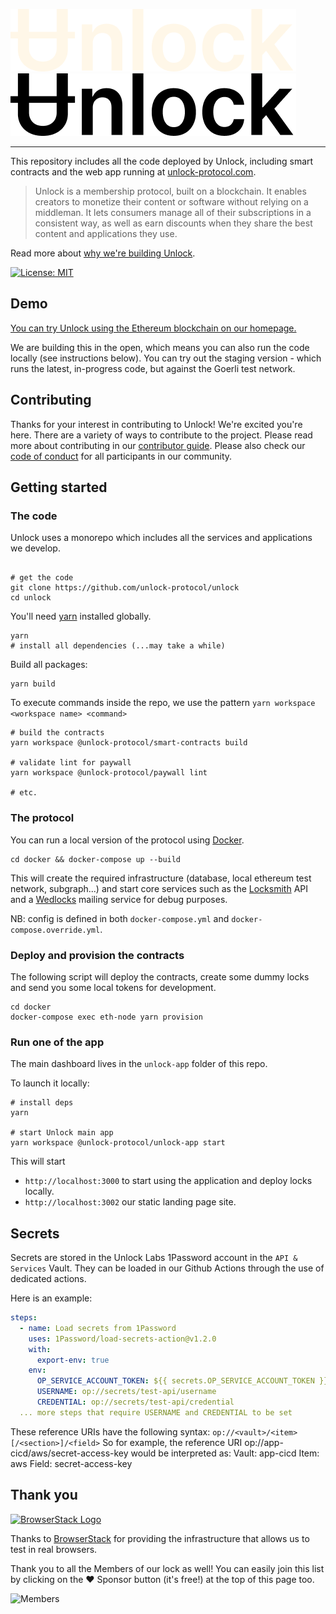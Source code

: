 ![Unlock](/unlock-protocol-com/public/images/unlock-word-mark-dark.png#gh-dark-mode-only)
![Unlock](/unlock-protocol-com/public/images/unlock-word-mark.png#gh-light-mode-only)

---

This repository includes all the code deployed by Unlock, including smart contracts and the web app running at [unlock-protocol.com](https://unlock-protocol.com).

> Unlock is a membership protocol, built on a blockchain. It enables creators to monetize their content or software without relying on a middleman. It lets consumers manage all of their subscriptions in a consistent way, as well as earn discounts when they share the best content and applications they use.

Read more about [why we're building Unlock](https://medium.com/unlock-protocol/its-time-to-unlock-the-web-b98e9b94add1).

[![License: MIT](https://img.shields.io/badge/License-MIT-yellow.svg)](https://opensource.org/licenses/MIT)

## Demo

[You can try Unlock using the Ethereum blockchain on our homepage.](https://unlock-protocol.com/)

We are building this in the open, which means you can also run the code locally (see instructions below).
You can try out the staging version - which runs the latest, in-progress code, but against the Goerli test network.

## Contributing

Thanks for your interest in contributing to Unlock! We're excited you're here. There are a variety of ways to contribute to the project.
Please read more about contributing in our [contributor guide](https://github.com/unlock-protocol/unlock/wiki/Getting-Started). Please also check our [code of conduct](https://github.com/unlock-protocol/unlock/blob/master/CODE_OF_CONDUCT.md) for all participants in our community.

## Getting started

### The code

Unlock uses a monorepo which includes all the services and applications we develop.

```

# get the code
git clone https://github.com/unlock-protocol/unlock
cd unlock
```

You'll need [yarn](https://yarnpkg.com) installed globally.

```
yarn
# install all dependencies (...may take a while)
```

Build all packages:

```
yarn build
```

To execute commands inside the repo, we use the pattern `yarn workspace <workspace name> <command>`

```
# build the contracts
yarn workspace @unlock-protocol/smart-contracts build

# validate lint for paywall
yarn workspace @unlock-protocol/paywall lint

# etc.
```

### The protocol

You can run a local version of the protocol using [Docker](https://docs.docker.com/install/).

```
cd docker && docker-compose up --build
```

This will create the required infrastructure (database, local ethereum test network, subgraph...) and start core services such as the [Locksmith](./locksmith) API and a [Wedlocks](./wedlocks) mailing service for debug purposes.

NB: config is defined in both `docker-compose.yml` and `docker-compose.override.yml`.

### Deploy and provision the contracts

The following script will deploy the contracts, create some dummy locks and send you some local tokens for development.

```
cd docker
docker-compose exec eth-node yarn provision
```

### Run one of the app

The main dashboard lives in the `unlock-app` folder of this repo.

To launch it locally:

```
# install deps
yarn

# start Unlock main app
yarn workspace @unlock-protocol/unlock-app start
```

This will start

- `http://localhost:3000` to start using the application and deploy locks locally.
- `http://localhost:3002` our static landing page site.

## Secrets

Secrets are stored in the Unlock Labs 1Password account in the `API & Services` Vault. They can be loaded in our Github Actions through the use of dedicated actions.

Here is an example:

```yaml
steps:
  - name: Load secrets from 1Password
    uses: 1Password/load-secrets-action@v1.2.0
    with:
      export-env: true
    env:
      OP_SERVICE_ACCOUNT_TOKEN: ${{ secrets.OP_SERVICE_ACCOUNT_TOKEN }}
      USERNAME: op://secrets/test-api/username
      CREDENTIAL: op://secrets/test-api/credential
  ... more steps that require USERNAME and CREDENTIAL to be set
```

These reference URIs have the following syntax:
`op://<vault>/<item>[/<section>]/<field>`
So for example, the reference URI op://app-cicd/aws/secret-access-key would be interpreted as:
Vault: app-cicd
Item: aws
Field: secret-access-key

## Thank you

[<img src="https://user-images.githubusercontent.com/624104/52508260-d0daa180-2ba8-11e9-970c-3ef9596f6b4e.png" alt="BrowserStack Logo" width="120">](https://www.browserstack.com/)

Thanks to [BrowserStack](https://www.browserstack.com/) for providing the infrastructure that allows us to test in real browsers.

Thank you to all the Members of our lock as well!
You can easily join this list by clicking on the ❤️ Sponsor button (it's free!) at the top of this page too.

![Members](https://member-wall.unlock-protocol.com/api/members?network=137&locks=0xb77030a7e47a5eb942a4748000125e70be598632&maxHeight=300)
